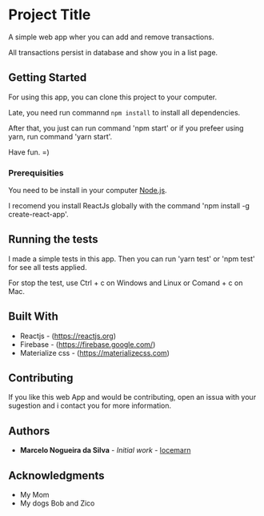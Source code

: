 # Project Title

A simple web app wher you can add and remove transactions.

All transactions persist in database and show you in a list page.

## Getting Started

For using this app, you can clone this project to your computer.

Late, you need run commannd `npm install` to install all dependencies.

After that, you just can run command 'npm start' or if you prefeer using yarn, run command 'yarn start'.

Have fun. =)

### Prerequisities

You need to be install in your computer [Node.js](https://nodejs.org/en/).

I recomend you install ReactJs globally with the command 'npm install -g create-react-app'.

## Running the tests

I made a simple tests in this app. Then you can run 'yarn test' or 'npm test' for see all tests applied.

For stop the test, use Ctrl + c on Windows and Linux or Comand + c on Mac.


## Built With

* Reactjs - (https://reactjs.org)
* Firebase - (https://firebase.google.com/)
* Materialize css - (https://materializecss.com)

## Contributing

If you like this web App and would be contributing, open an issua with your sugestion and i contact you for more information.


## Authors

* **Marcelo Nogueira da Silva** - *Initial work* - [locemarn](https://github.com/locemarn)


## Acknowledgments

* My Mom
* My dogs Bob and Zico